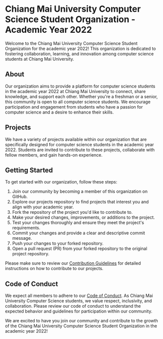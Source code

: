 # Chiang Mai University Computer Science Student Organization - Academic Year 2022

Welcome to the Chiang Mai University Computer Science Student Organization for the academic year 2022! This organization is dedicated to fostering collaboration, learning, and innovation among computer science students at Chiang Mai University.

## About

Our organization aims to provide a platform for computer science students in the academic year 2022 at Chiang Mai University to connect, share knowledge, and support each other. Whether you're a freshman or a senior, this community is open to all computer science students. We encourage participation and engagement from students who have a passion for computer science and a desire to enhance their skills.

## Projects

We have a variety of projects available within our organization that are specifically designed for computer science students in the academic year 2022.
Students are invited to contribute to these projects, collaborate with fellow members, and gain hands-on experience.

## Getting Started

To get started with our organization, follow these steps:

1. Join our community by becoming a member of this organization on GitHub.
2. Explore our projects repository to find projects that interest you and align with your academic year.
3. Fork the repository of the project you'd like to contribute to.
4. Make your desired changes, improvements, or additions to the project.
5. Test your changes thoroughly and ensure they meet the project's requirements.
6. Commit your changes and provide a clear and descriptive commit message.
7. Push your changes to your forked repository.
8. Open a pull request (PR) from your forked repository to the original project repository.

Please make sure to review our [Contribution Guidelines](https://github.com/CSCMU-65s/.github/blob/main/CONTRIBUTING.md) for detailed instructions on how to contribute to our projects.

## Code of Conduct

We expect all members to adhere to our [Code of Conduct](https://github.com/CSCMU-65s/.github/blob/main/CODE_OF_CONDUCT.md). As Chiang Mai University Computer Science students, we value respect, inclusivity, and collaboration. Please review our code of conduct to understand the expected behavior and guidelines for participation within our community.

We are excited to have you join our community and contribute to the growth of the Chiang Mai University Computer Science Student Organization in the academic year 2022!
